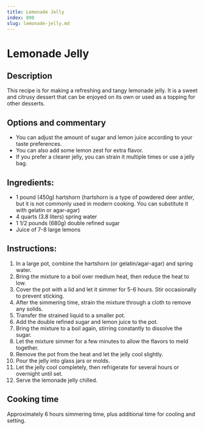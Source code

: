 ```yaml
---
title: Lemonade Jelly
index: 890
slug: lemonade-jelly.md
---
```


# Lemonade Jelly

## Description
This recipe is for making a refreshing and tangy lemonade jelly. It is a sweet and citrusy dessert that can be enjoyed on its own or used as a topping for other desserts.

## Options and commentary
- You can adjust the amount of sugar and lemon juice according to your taste preferences.
- You can also add some lemon zest for extra flavor.
- If you prefer a clearer jelly, you can strain it multiple times or use a jelly bag.

## Ingredients:
- 1 pound (450g) hartshorn (hartshorn is a type of powdered deer antler, but it is not commonly used in modern cooking. You can substitute it with gelatin or agar-agar)
- 4 quarts (3.8 liters) spring water
- 1 1/2 pounds (680g) double refined sugar
- Juice of 7-8 large lemons

## Instructions:
1. In a large pot, combine the hartshorn (or gelatin/agar-agar) and spring water.
2. Bring the mixture to a boil over medium heat, then reduce the heat to low.
3. Cover the pot with a lid and let it simmer for 5-6 hours. Stir occasionally to prevent sticking.
4. After the simmering time, strain the mixture through a cloth to remove any solids.
5. Transfer the strained liquid to a smaller pot.
6. Add the double refined sugar and lemon juice to the pot.
7. Bring the mixture to a boil again, stirring constantly to dissolve the sugar.
8. Let the mixture simmer for a few minutes to allow the flavors to meld together.
9. Remove the pot from the heat and let the jelly cool slightly.
10. Pour the jelly into glass jars or molds.
11. Let the jelly cool completely, then refrigerate for several hours or overnight until set.
12. Serve the lemonade jelly chilled.

## Cooking time
Approximately 6 hours simmering time, plus additional time for cooling and setting.